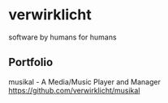 # verwirklicht
software by humans for humans

## Portfolio

musikal - A Media/Music Player and Manager
https://github.com/verwirklicht/musikal

